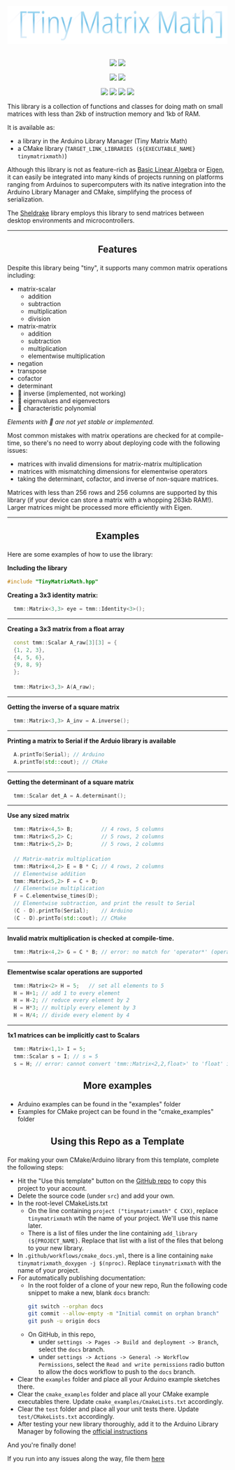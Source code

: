<h1>
  <p align="center"> 
  <img src=https://raw.githubusercontent.com/m516/TinyMatrixMath/main/docs/banner.png> 
  </p>
</h1>

<p align="center"> 
  <img src=https://github.com/m516/TinyMatrixMath/actions/workflows/cmake_docs.yml/badge.svg>
  <img src=https://github.com/m516/TinyMatrixMath/actions/workflows/cmake_tests.yml/badge.svg>
</p>

<p align="center"> 
<img src=https://github.com/m516/TinyMatrixMath/actions/workflows/arduino_compile_examples.yml/badge.svg>
<img src=https://github.com/m516/TinyMatrixMath/actions/workflows/arduino_lint.yml/badge.svg>
</p>

<p align="center"> 
<img src=https://img.shields.io/github/issues/m516/TinyMatrixMath>
<img src=https://img.shields.io/github/forks/m516/TinyMatrixMath>
<img src=https://img.shields.io/github/stars/m516/TinyMatrixMath>
<img src=https://img.shields.io/github/license/m516/TinyMatrixMath>
</p>


This library is a collection of functions and classes 
for doing math on small matrices with less than 2kb of 
instruction memory and 1kb of RAM.

It is available as:
* a library in the Arduino Library Manager (Tiny Matrix Math)
* a CMake library (`TARGET_LINK_LIBRARIES (${EXECUTABLE_NAME} tinymatrixmath)`)

Although this library is not 
as feature-rich as [Basic Linear Algebra](https://github.com/tomstewart89/BasicLinearAlgebra)
or [Eigen](https://eigen.tuxfamily.org/index.php?title=Main_Page), it can easily be integrated into 
many kinds of projects running on platforms ranging from Arduinos to supercomputers with its 
native integration into the Arduino Library Manager and CMake, simplifying the process of serialization.

The [Sheldrake](https://github.com/m516/sheldrake) library employs this library to send matrices between
desktop environments and microcontrollers.


--------------------

<h2>
  <p align="center"> Features </p>
</h2>

Despite this library being "tiny", it supports many common matrix operations including:

- matrix-scalar
  - addition
  - subtraction
  - multiplication
  - division
- matrix-matrix
  - addition
  - subtraction
  - multiplication
  - elementwise multiplication
- negation
- transpose
- cofactor
- determinant
- 🚧 inverse (implemented, not working) 
- 🚧 eigenvalues and eigenvectors
- 🚧 characteristic polynomial

*Elements with 🚧 are not yet stable or implemented.*

Most common mistakes with matrix operations are checked for at compile-time,
so there's no need to worry about deploying code with the following issues:
* matrices with invalid dimensions for matrix-matrix multiplication
* matrices with mismatching dimensions for elementwise operators
* taking the determinant, cofactor, and inverse of non-square matrices.

Matrices with less than 256 rows and 256 columns are 
supported by this library (if your device can store
a matrix with a whopping 263kb RAM!). Larger matrices
might be processed more efficiently with Eigen.


--------------------

<h2>
  <p align="center"> Examples </p>
</h2>

Here are some examples of how to use the library:

**Including the library**
```cpp
#include "TinyMatrixMath.hpp"
```

**Creating a 3x3 identity matrix:**
```cpp
  tmm::Matrix<3,3> eye = tmm::Identity<3>();
```

-------------

**Creating a 3x3 matrix from a float array**
```cpp
  const tmm::Scalar A_raw[3][3] = {
  {1, 2, 3},
  {4, 5, 6},
  {9, 8, 9}
  };

  tmm::Matrix<3,3> A(A_raw);
```

-------------

**Getting the inverse of a square matrix**
```cpp
  tmm::Matrix<3,3> A_inv = A.inverse();
```

-------------

**Printing a matrix to Serial if the Arduio library is available**
```cpp
  A.printTo(Serial); // Arduino
  A.printTo(std::cout); // CMake
```

-------------

**Getting the determinant of a square matrix**
```cpp
  tmm::Scalar det_A = A.determinant();
```

-------------

**Use any sized matrix**
```cpp
  tmm::Matrix<4,5> B;         // 4 rows, 5 columns
  tmm::Matrix<5,2> C;         // 5 rows, 2 columns
  tmm::Matrix<5,2> D;         // 5 rows, 2 columns

  // Matrix-matrix multiplication
  tmm::Matrix<4,2> E = B * C; // 4 rows, 2 columns
  // Elementwise addition
  tmm::Matrix<5,2> F = C + D;
  // Elementwise multiplication
  F = C.elementwise_times(D);
  // Elementwise subtraction, and print the result to Serial
  (C - D).printTo(Serial);    // Arduino
  (C - D).printTo(std::cout); // CMake
```

-------------

**Invalid matrix multiplication is checked at compile-time.**
```cpp
  tmm::Matrix<4,2> G = C * B; // error: no match for 'operator*' (operand types are 'tmm::Matrix<5, 2, float>' and 'tmm::Matrix<4, 5, float>')
```

-------------

**Elementwise scalar operations are supported**
```cpp
  tmm::Matrix<2> H = 5;   // set all elements to 5
  H = H+1; // add 1 to every element
  H = H-2; // reduce every element by 2
  H = H*3; // multiply every element by 3
  H = H/4; // divide every element by 4
```

-------------

**1x1 matrices can be implicitly cast to Scalars**
```cpp
  tmm::Matrix<1,1> I = 5;
  tmm::Scalar s = I; // s = 5
  s = H; // error: cannot convert 'tmm::Matrix<2,2,float>' to 'float' in assignment
```



<h2>
  <p align="center"> More examples </p>
</h2>

* Arduino examples can be found in the "examples" folder
* Examples for CMake project can be found in the "cmake_examples" folder


<h2>
  <p align="center"> Using this Repo as a Template </p>
</h2>

For making your own CMake/Arduino library from this template, complete the following steps:
* Hit the "Use this template" button on the [GitHub repo](https://github.com/m516/TinyMatrixMath) to copy this project to your account.
* Delete the source code (under `src`) and add your own.
* In the root-level CMakeLists.txt
  * On the line containing `project ("tinymatrixmath" C CXX)`, replace `tinymatrixmath` wtih the name of your project. We'll use this name later.
  * There is a list of files under the line containing `add_library (${PROJECT_NAME}`. Replace that list with a list of the files that belong to your new library.
* In `.github/workflows/cmake_docs.yml`, there is a line containing `make tinymatrixmath_doxygen -j $(nproc)`. Replace `tinymatrixmath` with the name of your project.
* For automatically publishing documentation:
  * In the root folder of a clone of your new repo, Run the following code snippet to make a new, blank `docs` branch:
    ```sh
    git switch --orphan docs
    git commit --allow-empty -m "Initial commit on orphan branch"
    git push -u origin docs
    ```
  * On GitHub, in this repo,
    * under `settings -> Pages -> Build and deployment -> Branch`, select the `docs` branch.
    * under `settings -> Actions -> General -> Workflow Permissions`, select the `Read and write permissions`  radio button to allow the docs workflow to push to the `docs` branch.
* Clear the `examples` folder and place all your Arduino example sketches there.
* Clear the `cmake_examples` folder and place all your CMake example executables there. Update `cmake_examples/CmakeLists.txt` accordingly.
* Clear the `test` folder and place all your unit tests there. Update `test/CMakeLists.txt` accordingly.
* After testing your new library thoroughly, add it to the Arduino Library Manager by following the [official instructions](https://github.com/arduino/library-registry#adding-a-library-to-library-manager)

And you're finally done!

If you run into any issues along the way, file them [here](https://github.com/m516/TinyMatrixMath/issues)
